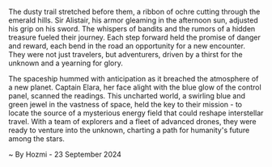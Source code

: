 
The dusty trail stretched before them, a ribbon of ochre cutting through the emerald hills.  Sir Alistair, his armor gleaming in the afternoon sun, adjusted his grip on his sword. The whispers of bandits and the rumors of a hidden treasure fueled their journey.  Each step forward held the promise of danger and reward, each bend in the road an opportunity for a new encounter.  They were not just travelers, but adventurers, driven by a thirst for the unknown and a yearning for glory.

The spaceship hummed with anticipation as it breached the atmosphere of a new planet.  Captain Elara, her face alight with the blue glow of the control panel, scanned the readings. This uncharted world, a swirling blue and green jewel in the vastness of space, held the key to their mission - to locate the source of a mysterious energy field that could reshape interstellar travel.  With a team of explorers and a fleet of advanced drones, they were ready to venture into the unknown, charting a path for humanity's future among the stars. 

~ By Hozmi - 23 September 2024
